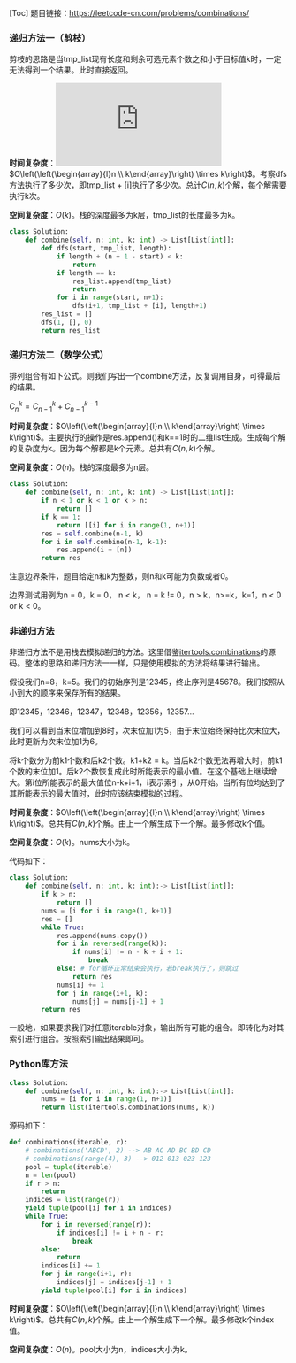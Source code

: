 [Toc]
题目链接：https://leetcode-cn.com/problems/combinations/



### 递归方法一（剪枝）

 剪枝的思路是当tmp_list现有长度和剩余可选元素个数之和小于目标值k时，一定无法得到一个结果。此时直接返回。

**时间复杂度**：![](https://latex.codecogs.com/svg.latex?%5Cinline%20O%5Cleft%28%5Cleft%28%5Cbegin%7Barray%7D%7Bl%7Dn%20%5C%5C%20k%5Cend%7Barray%7D%5Cright%29%20%5Ctimes%20k%5Cright%29)$O\left(\left(\begin{array}{l}n \\ k\end{array}\right) \times k\right)$。考察dfs方法执行了多少次，即tmp_list + [i]执行了多少次。总计$C(n, k)$个解，每个解需要执行k次。

**空间复杂度**：$O(k)$。栈的深度最多为k层，tmp_list的长度最多为k。

```python
class Solution:
    def combine(self, n: int, k: int) -> List[List[int]]:
        def dfs(start, tmp_list, length):
            if length + (n + 1 - start) < k:
                return 
            if length == k:
                res_list.append(tmp_list)
                return
            for i in range(start, n+1):
                dfs(i+1, tmp_list + [i], length+1)
        res_list = []
        dfs(1, [], 0)
        return res_list
```

### 递归方法二（数学公式）

排列组合有如下公式。则我们写出一个combine方法，反复调用自身，可得最后的结果。

$C_{n}^{k} = C_{n-1}^{k} + C_{n-1}^{k-1}$

**时间复杂度**：$O\left(\left(\begin{array}{l}n \\ k\end{array}\right) \times k\right)$。主要执行的操作是res.append()和k==1时的二维list生成。生成每个解的复杂度为k。因为每个解都是k个元素。总共有$C(n, k)$个解。

**空间复杂度**：$O(n)$。栈的深度最多为n层。

```python
class Solution:
    def combine(self, n: int, k: int) -> List[List[int]]: 
        if n < 1 or k < 1 or k > n:
            return []
        if k == 1:
            return [[i] for i in range(1, n+1)]
        res = self.combine(n-1, k)
        for i in self.combine(n-1, k-1):
            res.append(i + [n])
        return res
```

注意边界条件，题目给定n和k为整数，则n和k可能为负数或者0。

边界测试用例为n = 0，k = 0， n < k， n = k != 0，n > k，n>=k，k=1，n < 0 or k < 0。



### 非递归方法

非递归方法不是用栈去模拟递归的方法。这里借鉴[itertools.combinations](https://docs.python.org/3/library/itertools.html#itertools.combinations)的源码。整体的思路和递归方法一一样，只是使用模拟的方法将结果进行输出。

假设我们n=8，k=5。我们的初始序列是12345，终止序列是45678。我们按照从小到大的顺序来保存所有的结果。

即12345，12346，12347，12348，12356，12357...

我们可以看到当末位增加到8时，次末位加1为5，由于末位始终保持比次末位大，此时更新为次末位加1为6。

将k个数分为前k1个数和后k2个数。k1+k2 = k。当后k2个数无法再增大时，前k1个数的末位加1。后k2个数恢复成此时所能表示的最小值。在这个基础上继续增大。第i位所能表示的最大值位n-k+i+1，i表示索引，从0开始。当所有位均达到了其所能表示的最大值时，此时应该结束模拟的过程。

**时间复杂度**：$O\left(\left(\begin{array}{l}n \\ k\end{array}\right) \times k\right)$。总共有$C(n, k)$个解。由上一个解生成下一个解。最多修改k个值。

**空间复杂度**：$O(k)$。nums大小为k。

代码如下：

```python
class Solution:
    def combine(self, n: int, k: int):-> List[List[int]]:
        if k > n:
            return []
        nums = [i for i in range(1, k+1)]
        res = []
        while True:
            res.append(nums.copy())
            for i in reversed(range(k)):
                if nums[i] != n - k + i + 1:
                    break
            else: # for循环正常结束会执行，若break执行了，则跳过
                return res
            nums[i] += 1
            for j in range(i+1, k):
                nums[j] = nums[j-1] + 1
        return res
```

一般地，如果要求我们对任意iterable对象，输出所有可能的组合。即转化为对其索引进行组合。按照索引输出结果即可。

### Python库方法

```python
class Solution:
    def combine(self, n: int, k: int):-> List[List[int]]:
        nums = [i for i in range(1, n+1)]
        return list(itertools.combinations(nums, k))
```

源码如下：

```python
def combinations(iterable, r):
    # combinations('ABCD', 2) --> AB AC AD BC BD CD
    # combinations(range(4), 3) --> 012 013 023 123
    pool = tuple(iterable)
    n = len(pool)
    if r > n:
        return
    indices = list(range(r))
    yield tuple(pool[i] for i in indices)
    while True:
        for i in reversed(range(r)):
            if indices[i] != i + n - r:
                break
        else:
            return
        indices[i] += 1
        for j in range(i+1, r):
            indices[j] = indices[j-1] + 1
        yield tuple(pool[i] for i in indices)
```

**时间复杂度**：$O\left(\left(\begin{array}{l}n \\ k\end{array}\right) \times k\right)$。总共有$C(n, k)$个解。由上一个解生成下一个解。最多修改k个index值。

**空间复杂度**：$O(n)$。pool大小为n，indices大小为k。